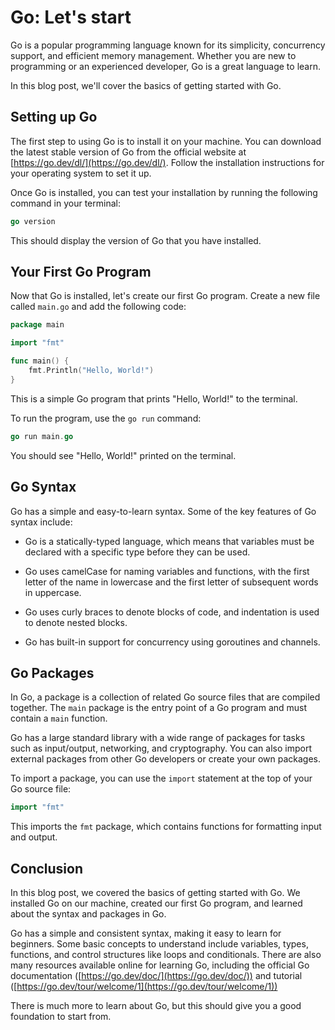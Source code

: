 # Go: Let's start

Go is a popular programming language known for its simplicity, concurrency support, and efficient memory management. Whether you are new to programming or an experienced developer, Go is a great language to learn.

In this blog post, we'll cover the basics of getting started with Go.

## **Setting up Go**

The first step to using Go is to install it on your machine. You can download the latest stable version of Go from the official website at [https://go.dev/dl/](https://go.dev/dl/). Follow the installation instructions for your operating system to set it up.

Once Go is installed, you can test your installation by running the following command in your terminal:

```go
go version
```

This should display the version of Go that you have installed.

## **Your First Go Program**

Now that Go is installed, let's create our first Go program. Create a new file called `main.go` and add the following code:

```go
package main

import "fmt"

func main() {
    fmt.Println("Hello, World!")
}
```

This is a simple Go program that prints "Hello, World!" to the terminal.

To run the program, use the `go run` command:

```go
go run main.go
```

You should see "Hello, World!" printed on the terminal.

## **Go Syntax**

Go has a simple and easy-to-learn syntax. Some of the key features of Go syntax include:

* Go is a statically-typed language, which means that variables must be declared with a specific type before they can be used.
    
* Go uses camelCase for naming variables and functions, with the first letter of the name in lowercase and the first letter of subsequent words in uppercase.
    
* Go uses curly braces to denote blocks of code, and indentation is used to denote nested blocks.
    
* Go has built-in support for concurrency using goroutines and channels.
    

## **Go Packages**

In Go, a package is a collection of related Go source files that are compiled together. The `main` package is the entry point of a Go program and must contain a `main` function.

Go has a large standard library with a wide range of packages for tasks such as input/output, networking, and cryptography. You can also import external packages from other Go developers or create your own packages.

To import a package, you can use the `import` statement at the top of your Go source file:

```go
import "fmt"
```

This imports the `fmt` package, which contains functions for formatting input and output.

## **Conclusion**

In this blog post, we covered the basics of getting started with Go. We installed Go on our machine, created our first Go program, and learned about the syntax and packages in Go.

Go has a simple and consistent syntax, making it easy to learn for beginners. Some basic concepts to understand include variables, types, functions, and control structures like loops and conditionals. There are also many resources available online for learning Go, including the official Go documentation ([https://go.dev/doc/](https://go.dev/doc/)) and tutorial ([https://go.dev/tour/welcome/1](https://go.dev/tour/welcome/1))

There is much more to learn about Go, but this should give you a good foundation to start from.